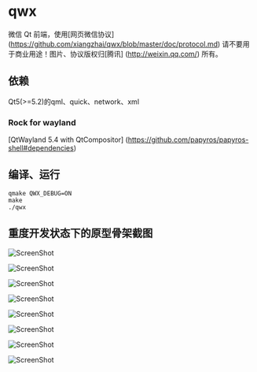 qwx
===

微信 Qt 前端，使用[网页微信协议] (https://github.com/xiangzhai/qwx/blob/master/doc/protocol.md) 请不要用于商业用途！图片、协议版权归[腾讯] (http://weixin.qq.com/) 所有。


## 依赖

Qt5(>=5.2)的qml、quick、network、xml 

### Rock for wayland 

[QtWayland 5.4 with QtCompositor] (https://github.com/papyros/papyros-shell#dependencies)


## 编译、运行

```
qmake QWX_DEBUG=ON
make
./qwx
```


## 重度开发状态下的原型骨架截图

![ScreenShot](https://raw.github.com/xiangzhai/qwx/master/doc/splash.png)

![ScreenShot](https://raw.github.com/xiangzhai/qwx/master/doc/login.png)

![ScreenShot](https://raw.github.com/xiangzhai/qwx/master/doc/wayland-screenshot.png)

![ScreenShot](https://raw.github.com/xiangzhai/qwx/master/doc/chat.png)

![ScreenShot](https://raw.github.com/xiangzhai/qwx/master/doc/contact.png)

![ScreenShot](https://raw.github.com/xiangzhai/qwx/master/doc/modcontact.png)

![ScreenShot](https://raw.github.com/xiangzhai/qwx/master/doc/qrcode-card.png)

![ScreenShot](https://raw.github.com/xiangzhai/qwx/master/doc/notify-send.png)
